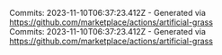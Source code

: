 Commits: 2023-11-10T06:37:23.412Z - Generated via https://github.com/marketplace/actions/artificial-grass
<br>
Commits: 2023-11-10T06:37:23.412Z - Generated via https://github.com/marketplace/actions/artificial-grass
<br>
